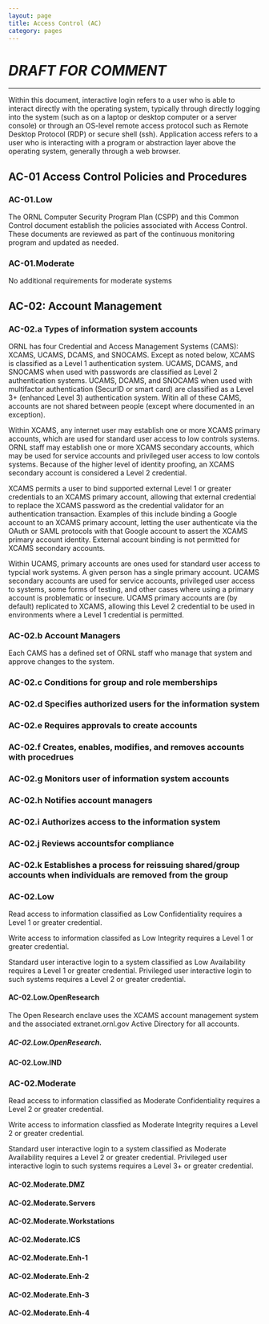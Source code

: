 ```yaml
---
layout: page
title: Access Control (AC)
category: pages
---
```



# ***DRAFT FOR COMMENT***

----------


Within this document, interactive login refers to a user who is able to interact directly with the operating system, typically through directly logging into the system (such as on a laptop or desktop computer or a server console) or through an OS-level remote access protocol such as Remote Desktop Protocol (RDP) or secure shell (ssh).  Application access refers to a user who is interacting with a program or abstraction layer above the operating system, generally through a web browser.  


## AC-01 Access Control Policies and Procedures

### AC-01.Low

The ORNL Computer Security Program Plan (CSPP) and this Common Control document establish the policies associated with Access Control.  These documents are reviewed as part of the continuous monitoring program and updated as needed.

### AC-01.Moderate

No additional requirements for moderate systems


## AC-02: Account Management

### AC-02.a Types of information system accounts

ORNL has four Credential and Access Management Systems (CAMS): XCAMS, UCAMS, DCAMS, and SNOCAMS. Except as noted below, XCAMS is classified as a Level 1 authentication system.  UCAMS, DCAMS, and SNOCAMS when used with passwords are classified as Level 2 authentication systems.  UCAMS, DCAMS, and SNOCAMS when used with multifactor authentication (SecurID or smart card) are classified as a Level 3+ (enhanced Level 3) authentication system.  Witin all of these CAMS, accounts are not shared between people (except where documented in an exception).

Within XCAMS, any internet user may establish one or more XCAMS primary accounts, which are used for standard user access to low controls systems.  ORNL staff may establish one or more XCAMS secondary accounts, which may be used for service accounts and privileged user access to low contols systems.  Because of the higher level of identity proofing, an XCAMS secondary account is considered a Level 2 credential.

XCAMS permits a user to bind supported external Level 1 or greater credentials to an XCAMS primary account, allowing that external credential to replace the XCAMS password as the credential validator for an authentication transaction. Examples of this include binding a Google account to an XCAMS primary account, letting the user authenticate via the OAuth or SAML protocols with that Google account to assert the XCAMS primary account identity.  External account binding is not permitted for XCAMS secondary accounts.

Within UCAMS, primary accounts are ones used for standard user access to typcial work systems.  A given person has a single primary account.  UCAMS secondary accounts are used for service accounts, privileged user access to systems, some forms of testing, and other cases where using a primary account is problematic or insecure.  UCAMS primary accounts are (by default) replicated to XCAMS, allowing this Level 2 credential to be used in environments where a Level 1 credential is permitted. 

### AC-02.b Account Managers

Each CAMS has a defined set of ORNL staff who manage that system and approve changes to the system. 

### AC-02.c Conditions for group and role memberships

### AC-02.d Specifies authorized users for the information system

### AC-02.e Requires approvals to create accounts

### AC-02.f Creates, enables, modifies, and removes accounts with procedrues

### AC-02.g Monitors user of information system accounts

### AC-02.h Notifies account managers

### AC-02.i Authorizes access to the information system

### AC-02.j Reviews accountsfor compliance

### AC-02.k Establishes a process for reissuing shared/group accounts when individuals are removed from the group

### AC-02.Low

Read access to information classified as Low Confidentiality requires a Level 1 or greater credential.

Write access to information classifed as Low Integrity requires a Level 1 or greater credential.

Standard user interactive login to a system classified as Low Availability requires a Level 1 or greater credential.  Privileged user interactive login to such systems requires a Level 2 or greater credential.


#### AC-02.Low.OpenResearch

The Open Research enclave uses the XCAMS account management system and the associated extranet.ornl.gov Active Directory for all accounts.

##### AC-02.Low.OpenResearch.

#### AC-02.Low.IND


### AC-02.Moderate

Read access to information classified as Moderate Confidentiality requires a Level 2 or greater credential.  

Write access to information classfied as Moderate Integrity requires a Level 2 or greater credential.

Standard user interactive login to a system classified as Moderate Availability requires a Level 2 or greater credential.  Privileged user interactive login to such systems requires a Level 3+ or greater credential.

#### AC-02.Moderate.DMZ

#### AC-02.Moderate.Servers

#### AC-02.Moderate.Workstations

#### AC-02.Moderate.ICS

#### AC-02.Moderate.Enh-1

#### AC-02.Moderate.Enh-2

#### AC-02.Moderate.Enh-3

#### AC-02.Moderate.Enh-4